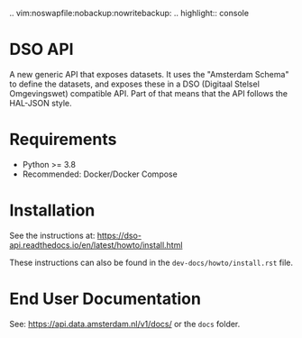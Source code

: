 .. vim:noswapfile:nobackup:nowritebackup:
.. highlight:: console

# DSO API

A new generic API that exposes datasets.
It uses the "Amsterdam Schema" to define the datasets,
and exposes these in a DSO (Digitaal Stelsel Omgevingswet) compatible API.
Part of that means that the API follows the HAL-JSON style.

# Requirements

* Python >= 3.8
* Recommended: Docker/Docker Compose

# Installation

See the instructions at: <https://dso-api.readthedocs.io/en/latest/howto/install.html>

These instructions can also be found in the ``dev-docs/howto/install.rst`` file.

# End User Documentation

See: <https://api.data.amsterdam.nl/v1/docs/> or the ``docs`` folder.
